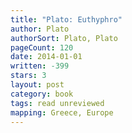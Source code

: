 ```yaml
---
title: "Plato: Euthyphro"
author: Plato
authorSort: Plato, Plato
pageCount: 120
date: 2014-01-01
written: -399
stars: 3
layout: post
category: book
tags: read unreviewed
mapping: Greece, Europe
---
```

